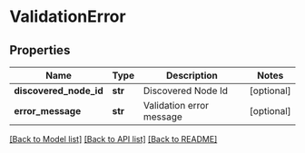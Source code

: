 # ValidationError

## Properties
Name | Type | Description | Notes
------------ | ------------- | ------------- | -------------
**discovered_node_id** | **str** | Discovered Node Id | [optional] 
**error_message** | **str** | Validation error message | [optional] 

[[Back to Model list]](../README.md#documentation-for-models) [[Back to API list]](../README.md#documentation-for-api-endpoints) [[Back to README]](../README.md)

